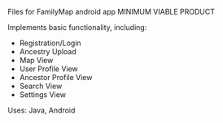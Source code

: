 Files for FamilyMap android app MINIMUM VIABLE PRODUCT

Implements basic functionality, including:
- Registration/Login
- Ancestry Upload
- Map View
- User Profile View
- Ancestor Profile View
- Search View
- Settings View

Uses: Java, Android
